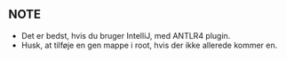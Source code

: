 
## NOTE
- Det er bedst, hvis du bruger IntelliJ, med ANTLR4 plugin.
- Husk, at tilføje en gen mappe i root, hvis der ikke allerede kommer en.
